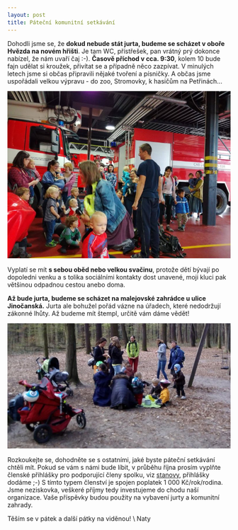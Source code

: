 ```yaml
---
layout: post
title: Páteční komunitní setkávání
---
```


Dohodli jsme se, že **dokud nebude stát jurta, budeme se scházet v oboře Hvězda na novém hřišti**. Je tam WC, přístřešek, pan vrátný prý dokonce nabízel, že nám uvaří čaj :-). **Časově příchod v cca. 9:30**, kolem 10 bude fajn udělat si kroužek, přivítat se a případně něco zazpívat. V minulých letech jsme si občas připravili nějaké tvoření a písničky. A občas jsme uspořádali velkou výpravu - do zoo, Stromovky, k hasičům na Petřinách...

![Návstěva u hasičů](/assets/article_images/hasici.jpg)

Vyplatí se mít **s sebou oběd nebo velkou svačinu**, protože dětí bývají po dopoledni venku a s tolika sociálními kontakty dost unavené, moji kluci pak většinou odpadnou cestou anebo doma.

**Až bude jurta, budeme se scházet na malejovské zahrádce u ulice Jinočanská.** Jurta ale bohužel pořád vázne na úřadech, které nedodržují zákonné lhůty. Až budeme mít štempl, určitě vám dáme vědět!

![Počátky Malejova před několika lety...](/assets/article_images/pondelni_setkani.jpg)

Rozkoukejte se, dohodněte se s ostatními, jaké byste páteční setkávání chtěli mít. Pokud se vám s námi bude líbit, v průběhu října prosím vyplňte členské přihlášky pro podporující členy spolku, viz [stanovy](/stanovy#-4--členství), přihlášky dodáme ;-) S tímto typem členství je spojen poplatek 1 000 Kč/rok/rodina. Jsme neziskovka, veškeré příjmy tedy investujeme do chodu naší organizace. Vaše příspěvky budou použity na vybavení jurty a komunitní zahrady.

Těším se v pátek a další pátky na viděnou! \\
Naty


